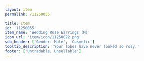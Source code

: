 ```yaml
---
layout: item
permalink: /11250055

title: Item
id: '11250055'
item_name: 'Wedding Rose Earrings (M)'
icon_url: 'item/icon/11250022.png'
sub_header: ['Gender: Male', 'Cosmetic']
tooltip_description: 'Your lobes have never looked so rosy.'
footer: ['Untradable, Unsellable']
---
```

